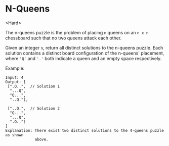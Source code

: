 #  N-Queens

\<Hard>

The n-queens puzzle is the problem of placing `n` queens on an `n x n`
chessboard such that no two queens attack each other.

Given an integer `n`, return all distinct solutions to the n-queens puzzle. Each
solution contains a distinct board configuration of the n-queens' placement,
where `'Q'` and `'.'` both indicate a queen and an empty space respectively.

Example:

```
Input: 4
Output: [
 [".Q..",  // Solution 1
  "...Q",
  "Q...",
  "..Q."],

 ["..Q.",  // Solution 2
  "Q...",
  "...Q",
  ".Q.."]
]
Explanation: There exist two distinct solutions to the 4-queens puzzle as shown
             above.
```
